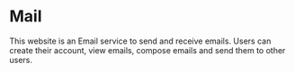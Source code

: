 # Mail
This website is an Email service to send and receive emails. Users can create their account, view emails, compose emails and send them to other users.
